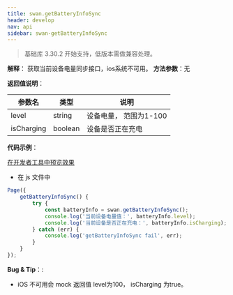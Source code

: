 ```yaml
---
title: swan.getBatteryInfoSync
header: develop
nav: api
sidebar: swan-getBatteryInfoSync
---
```


 

 
> 基础库 3.30.2 开始支持，低版本需做兼容处理。

**解释**： 获取当前设备电量同步接口，ios系统不可用。
**方法参数**：无

**返回值说明**：

|参数名 |类型  |说明|
|---- | ---- | ---- |
|level |string | 设备电量， 范围为1-100|
|isCharging  | boolean | 设备是否正在充电|

**代码示例**：

<a href="swanide://fragment/3d96361544920be300bde9b3e9742fc21569483132498" title="在开发者工具中预览效果" target="_self">在开发者工具中预览效果</a>

* 在 js 文件中

```js
Page({
    getBatteryInfoSync() {
        try {
            const batteryInfo = swan.getBatteryInfoSync();
            console.log('当前设备电量值：', batteryInfo.level);
            console.log('当前设备是否正在充电：', batteryInfo.isCharging);
        } catch (err) {
            console.log('getBatteryInfoSync fail', err);
        }
    }
});
```
**Bug & Tip**：:
* iOS 不可用会 mock 返回值 level为100， isCharging 为true。
